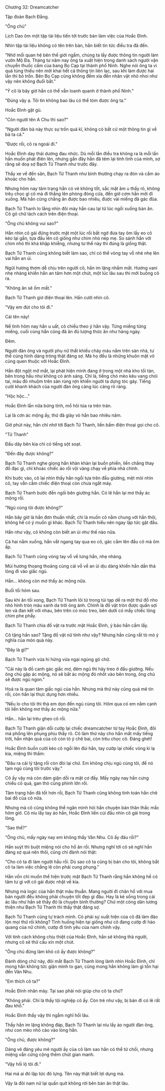 




Chương 32: Dreamcatcher


Tập đoàn Bạch Đằng.

"Ông chủ"

Lịch Dao ôm một tập tài liệu tiến tới trước bàn làm việc của Hoắc Đình.

Nhìn tập tài liệu không có tên trên bàn, hắn biết tin tức điều tra đã đến.

"Nhờ mối quan hệ bên thế giới ngầm, chúng ta lấy được thông tin người làm vườn Mộ Đa. Tháng tư năm nay ông ta xuất hiện trong danh sách người vận chuyển thuốc cấm của bang Bọ Cạp tại thành phố Ninh. Nghe nói ông ta vì quá túng thiếu nên mới khai hết cả thông tin liên lạc, sau khi làm được hai lần thì bỏ trốn. Bên Bọ Cạp cũng không đếm xỉa đến nhân vật nhỏ nhoi như vậy nên không đuổi bắt."

"Ý cô là bây giờ hắn có thể vẫn loanh quanh ở thành phố Ninh."

"Đúng vậy ạ. Tôi tin không bao lâu có thể tóm được ông ta."

Hoắc Đình gật gù.

"Còn người tên A Chu thì sao?"

"Người đàn bà này thực sự trốn quá kĩ, không có bất cứ một thông tin gì về bà ta cả."

"Được rồi, cô ra ngoài đi."

Hoắc Đình day thái dương đau nhức. Dù mỗi lần điều tra không ra là mỗi lần hắn muốn phát điên lên, nhưng gần đây hắn đã tém lại tính tình của mình, sợ rằng sẽ doạ sợ Bạch Tử Thanh như trước đây.

Thấy xe về đến sân, Bạch Tử Thanh như bình thường chạy ra đón và cầm áo khoác cho hắn.

Nhưng hôm nay tâm trạng hắn có vẻ không tốt, sắc mặt âm u thấy rõ, không trêu chọc gì cô mà đi thẳng lên phòng đóng cửa, đến giờ cơm hắn mới đi xuống. Mà hắn cũng chẳng ăn được bao nhiêu, được vài miếng đã gác đũa.

Bạch Tử Thanh lo lắng nhìn đôi mày hắn cau lại từ lúc ngồi xuống bàn ăn. Cô gõ chữ lách cách trên điện thoại.

"Ông chủ không vui sao?"

Hắn nhìn cô gái đứng trước mặt một lúc rồi bất ngờ đưa tay ôm lấy eo cô kéo lại gần, tựa đầu lên cô giống như chim nhỏ nép mẹ. So sánh hắn với chim nhỏ thì khá khập khiễng, nhưng tư thế này thì đúng là giống thật.

Bạch Tử Thanh cũng không biết làm sao, chỉ có thể vòng tay vỗ nhè nhẹ lên vai hắn an ủi.

Ngửi hương thơm dễ chịu trên người cô, hắn im lặng nhắm mắt. Hương vani nhẹ nhàng khiến hắn an tâm hơn một chút, một lúc lâu sau thì mới buông cô ra.

"Không ăn sẽ ốm mất."

Bạch Tử Thanh giơ điện thoại lên. Hắn cười nhìn cô.

"Vậy em đút cho tôi đi."

Cái tên này!

Nể tình hôm nay hắn u uất, cô chiều theo ý hắn vậy. Từng miếng từng miếng, cuối cùng hắn cũng đã ăn đủ lượng thức ăn như hàng ngày.

Đêm.

Người đàn ông và người phụ nữ thất khiếu chảy máu nằm trên sàn nhà, tư thế cùng hình dáng trông thật đáng sợ. Mà họ đều là những khuôn mặt vô cùng quen thuộc với Hoắc Đình.

Hắn đột ngột mở mắt, lại phát hiện mình đang ở trong một nhà kho tồi tàn, bên trong hầu như không có ánh sáng. Chỉ là, tiếng chó mèo kêu vang chói tai, màu đỏ nhuộm trên sàn rùng rợn khiến người ta dựng tóc gáy. Tiếng cười khanh khách của người đàn ông càng lúc càng rõ ràng.

"Hộc hộc..."

Hoắc Đình lần nữa bừng tỉnh, mồ hôi túa ra trên trán.

Lại là cơn ác mộng ấy, thứ đã giày vò hắn bao nhiêu năm.

Giờ phút này, hắn chỉ nhớ tới Bạch Tử Thanh, liền bấm điện thoại gọi cho cô.

"Tử Thanh"

Đầu dây bên kia chỉ có tiếng sột soạt.

"Đến đây được không?"

Bạch Tử Thanh nghe giọng hắn khàn khàn lại buồn phiền, liền chẳng thay đồ đạc gì, chỉ khoác chiếc áo rồi vội vàng chạy về phía nhà chính.

Khi bước vào, cô lại nhìn thấy hắn ngồi tựa trên đầu giường, mệt mỏi nhìn cô, tay vẫn cầm chiếc điện thoại còn chưa ngắt máy.

Bạch Tử Thanh bước đến ngồi bên giường hắn. Có lẽ hắn lại mơ thấy ác mộng rồi.

"Ngủ cùng tôi được không?"

Hắn bây giờ là hắn đơn thuần nhất, chỉ là muốn cô nằm chung với hắn thôi, không hề có ý muốn gì khác. Bạch Tử Thanh hiểu nên ngay lập tức gật đầu.

Hắn như vậy, cô không còn biết an ủi như thế nào nữa.

Cả hai nằm xuống, hắn vắt ngang tay qua eo cô, gác cằm lên đầu cô mà ôm ấp.

Bạch Tử Thanh cũng vòng tay vỗ về lưng hắn, nhẹ nhàng.

Mùi hương thoang thoảng cùng cái vỗ về an ủi dịu dàng khiến hắn dần thả lỏng đi vào giấc ngủ.

Hắn... không còn mơ thấy ác mộng nữa.

Buổi tối hôm sau.

Sau khi ăn tối xong, Bạch Tử Thanh lôi từ trong túi tạp dề ra một thứ đồ nho nhỏ hình tròn màu xanh da trời óng ánh. Chính là đồ vật tròn được quấn sợi len và đan kết với nhau, bên trên có móc treo, bên dưới có mấy chiếc lông chim phe phẩy.

Bạch Tử Thanh chìa đồ vật ra trước mặt Hoắc Đình, ý bảo hắn cầm lấy.

Cô tặng hắn sao? Tặng đồ vật nữ tính như vậy? Nhưng hắn cũng rất tò mò ý nghĩa của món quà này.

"Đây là gì?"

Bạch Tử Thanh vừa hí hửng vừa ngại ngùng gõ chữ.

"Cái này là đồ canh gác giấc mơ, đêm ngủ thì hãy treo ở đầu giường. Nếu ông chủ gặp ác mộng, nó sẽ bắt ác mộng đó nhốt vào bên trong, ông chủ sẽ được ngủ ngon."

Hoá ra là quan tâm giấc ngủ của hắn. Nhưng mà thứ này cũng quá mê tín rồi, còn hắn lại thực dụng hơn nhiều.

"Nếu lo cho tôi thì thà em dọn đến ngủ cùng tôi. Hôm qua có em nằm cạnh tôi liền không mơ thấy ác mộng nữa."

Hắn... hắn lại trêu ghẹo cô rồi.

Bạch Tử Thanh giận dỗi cướp lại chiếc dreamcatcher từ tay Hoắc Đình, đôi má phồng lên phụng phịu thấy rõ. Cô làm thứ này cho hắn mất mấy tiếng trời, hắn nhận quà của cô còn tỏ ý chê bai, còn trêu chọc cô. Đáng ghét!

Hoắc Đình buồn cười kéo cô ngồi lên đùi hắn, tay cướp lại chiếc vòng kì lạ kia, miệng thì thầm:

"Đâu ra cái lý tặng rồi còn đòi lại chứ. Em không chịu ngủ cùng tôi, để nó tạm ngủ cùng tôi trước vậy."

Cô ấy vậy mà còn dám giận dỗi ra mặt cơ đấy. Mấy ngày nay hắn cưng chiều cô quá, gan thỏ cũng phình lớn rồi.

Tâm trạng hắn đã tốt hơn rồi, Bạch Tử Thanh cũng không tính toán hắn chê bai đồ của cô nữa.

Nhưng mà cô cũng không thể ngăn mình hỏi hắn chuyện bản thân thắc mắc hôm giờ. Cô níu lấy tay áo hắn, Hoắc Đình liền cúi đầu nhìn cô gái trong lòng.

"Sao thế?"

"Ông chủ, mấy ngày nay em không thấy Văn Nhu. Cô ấy đâu rồi?"

Hắn suýt thì buột miệng nói cho hổ ăn rồi. Nhưng nghĩ tới cô sẽ nghĩ hắn đáng sợ quá nên thôi, cũng chỉ đành nói thật:

"Cho cô ta đi làm người hầu rồi. Dù sao cô ta cũng bị bán cho tôi, không bắt cô ta làm việc chẳng lẽ còn phải cung phụng."

Hắn vốn chỉ muốn thể hiện trước mặt Bạch Tử Thanh rằng hắn không hề có tâm tư gì với cô gái được nhặt về kia.

Nhưng mà logic của hắn thật mâu thuẫn. Mang người đi chăn hổ với mua bán người đều không phải chuyện tốt đẹp gì đâu. Hay là kẻ sống trong cái ác lâu như hắn sẽ thấy đó là chuyện bình thường? Chứ một công dân lương thiện như Bạch Tử Thanh thì thấy thật đáng sợ.

Bạch Tử Thanh cũng tự trách mình. Có phải sự xuất hiện của cô đã làm đảo lộn mọi thứ rồi không? Tình huống hiện tại giống như cô đang cướp đi hào quang của nữ chính, cướp đi tình yêu của nam chính vậy.

Với tính cách không chịu thiệt của Hoắc Đình, hắn sẽ không thả người, nhưng cô sẽ thử cầu xin một chút.

"Ông chủ đừng làm khó cô ấy được không?"

Đánh dòng chữ này, đôi mắt Bạch Tử Thanh lóng lánh nhìn Hoắc Đình, chỉ mong hắn không tức giận mình to gan, cũng mong hắn không làm gì tổn hại đến Văn Nhu.

"Em thích cô ta?"

Hoắc Đình nhăn mày. Tại sao phải nói giúp cho cô ta chứ?

"Không phải. Chỉ là thấy tội nghiệp cô ấy. Còn trẻ như vậy, bị bán đi có lẽ rất đau khổ."

Hoắc Đình thấy vậy thì ngẫm nghĩ hồi lâu.

Thấy hắn im lặng không đáp, Bạch Tử Thanh lại níu lấy áo người đàn ông, như con mèo nhỏ cào vào lòng hắn.

"Ông chủ, được không?"

Dáng vẻ đáng yêu mê người ấy của cô làm sao hắn có thể từ chối, nhưng miệng vẫn cứng cộng thêm chút gian manh.

"Vậy hối lộ tôi đi."

Hai má ai đó lập tức đỏ lựng. Tên này thật biết lợi dụng mà.

Vậy là đôi nam nữ lại quấn quít không rời bên bàn ăn thật lâu.




